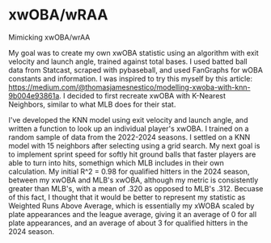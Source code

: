 # xwOBA/wRAA
Mimicking xwOBA/wrAA

My goal was to create my own xwOBA statistic using an algorithm with exit velocity and launch angle, trained against total bases. I used batted ball data from Statcast, scraped with pybaseball, and used FanGraphs for wOBA constants and information. I was inspired to try this myself by this article: https://medium.com/@thomasjamesnestico/modelling-xwoba-with-knn-9b004e93861a. I decided to first recreate xwOBA with K-Nearest Neighbors, similar to what MLB does for their stat. 

I've developed the KNN model using exit velocity and launch angle, and written a function to look up an individual player's xwOBA. I trained on a random sample of data from the 2022-2024 seasons. I settled on a KNN model with 15 neighbors after selecting using a grid search. My next goal is to implement sprint speed for softly hit ground balls that faster players are able to turn into hits, somethign which MLB includes in their own calculation. My initial R^2 = 0.98 for qualified hitters in the 2024 season, between my xwOBA and MLB's xwOBA, although my metric is consistently greater than MLB's, with a mean of .320 as opposed to MLB's .312. Becuase of this fact, I thought that it would be better to represent my statistic as Weighted Runs Above Average, which is essentially my xWOBA scaled by plate appearances and the league average, giving it an average of 0 for all plate appearances, and an average of about 3 for qualified hitters in the 2024 season.


